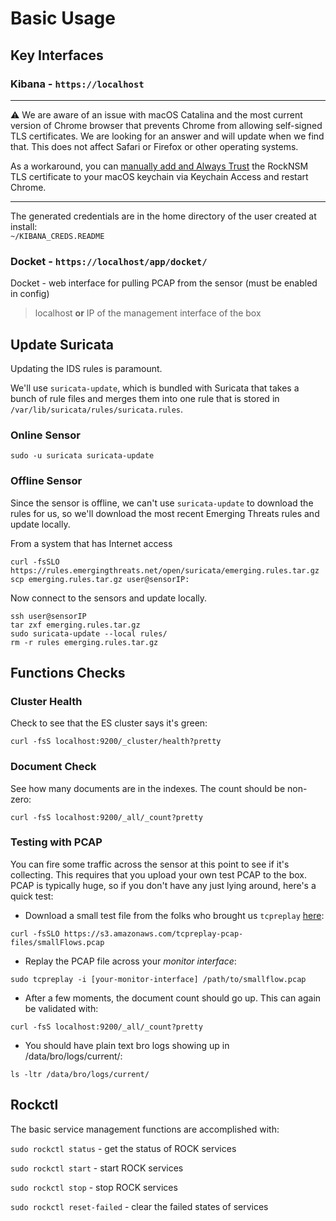 # Basic Usage

## Key Interfaces

### Kibana - `https://localhost`

---
:warning: We are aware of an issue with macOS Catalina and the most current version of Chrome browser that prevents Chrome from allowing self-signed TLS certificates. We are looking for an answer and will update when we find that. This does not affect Safari or Firefox or other operating systems.

As a workaround, you can [manually add and Always Trust](https://support.apple.com/guide/keychain-access/change-the-trust-settings-of-a-certificate-kyca11871/mac) the RockNSM TLS certificate to your macOS keychain via Keychain Access and restart Chrome.

---

The generated credentials are in the home directory of the user created at install:
<br>
`~/KIBANA_CREDS.README`

### Docket - `https://localhost/app/docket/`

Docket - web interface for pulling PCAP from the sensor (must be enabled in config)
<br>
> localhost **or** IP of the management interface of the box

## Update Suricata
Updating the IDS rules is paramount.

We'll use `suricata-update`, which is bundled with Suricata that takes a bunch of rule files and merges them into one rule that is stored in `/var/lib/suricata/rules/suricata.rules`.

### Online Sensor
```
sudo -u suricata suricata-update
```

### Offline Sensor
Since the sensor is offline, we can't use `suricata-update` to download the rules for us, so we'll download the most recent Emerging Threats rules and update locally.

From a system that has Internet access
```
curl -fsSLO https://rules.emergingthreats.net/open/suricata/emerging.rules.tar.gz
scp emerging.rules.tar.gz user@sensorIP:
```
Now connect to the sensors and update locally.
```
ssh user@sensorIP
tar zxf emerging.rules.tar.gz
sudo suricata-update --local rules/
rm -r rules emerging.rules.tar.gz
```

## Functions Checks


### Cluster Health
Check to see that the ES cluster says it's green:
```
curl -fsS localhost:9200/_cluster/health?pretty
```

### Document Check
See how many documents are in the indexes. The count should be non-zero:
```
curl -fsS localhost:9200/_all/_count?pretty
```

### Testing with PCAP
You can fire some traffic across the sensor at this point to see if it's
collecting. This requires that you upload your own test PCAP to the box. PCAP is
typically huge, so if you don't have any just lying around, here's a quick test:

- Download a small test file from the folks who brought us `tcpreplay`
[here](http://tcpreplay.appneta.com/wiki/captures.html):
```
curl -fsSLO https://s3.amazonaws.com/tcpreplay-pcap-files/smallFlows.pcap
```
- Replay the PCAP file across your _monitor interface_:
```
sudo tcpreplay -i [your-monitor-interface] /path/to/smallflow.pcap
```

- After a few moments, the document count should go up. This can again be
validated with:
```
curl -fsS localhost:9200/_all/_count?pretty
```
- You should have plain text bro logs showing up in /data/bro/logs/current/:
```
ls -ltr /data/bro/logs/current/
```


## Rockctl

The basic service management functions are accomplished with:

`sudo rockctl status` - get the status of ROCK services

<!-- <p align="center">
<a href="https://asciinema.org/a/z9qgFqFTr9HoeSMpX2gKWXqng" target="\_blank"><img src="https://asciinema.org/a/z9qgFqFTr9HoeSMpX2gKWXqng.png" width="469"/></a>
</p> -->

`sudo rockctl start` - start ROCK services

<!-- <p align="center">
<a href="https://asciinema.org/a/QAxK2iiWEw2bFRKUc5JFri3n9" target="\_blank"><img src="https://asciinema.org/a/QAxK2iiWEw2bFRKUc5JFri3n9.png" width="469"/></a>
</p> -->

`sudo rockctl stop` - stop ROCK services

<!-- <p align="center">
<a href="https://asciinema.org/a/ME56ahRQrj3qmrynGzCc47GyM" target="\_blank"><img src="https://asciinema.org/a/ME56ahRQrj3qmrynGzCc47GyM.png" width="469"/></a>
</p> -->

`sudo rockctl reset-failed` - clear the failed states of services
